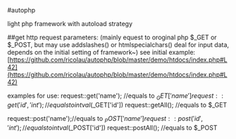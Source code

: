 #autophp


light php framework with autoload strategy



##get http request parameters: 
(mainly equest to oroginal php $_GET or $_POST, but may use addslashes() or  htmlspecialchars() deal for input data, depends on the initial setting of framework~)
see initial example: [https://github.com/ricolau/autophp/blob/master/demo/htdocs/index.php#L42](https://github.com/ricolau/autophp/blob/master/demo/htdocs/index.php#L42)

examples for use:
request::get('name'); //equals to $_GET['name']
request::get('id','int');//equals to intval($_GET['id'])
request::getAll();   //equals to $_GET

request::post('name');//equals to $_POST['name']
request::post('id','int');//equals to intval($_POST['id'])
request::postAll();   //equals to $_POST
